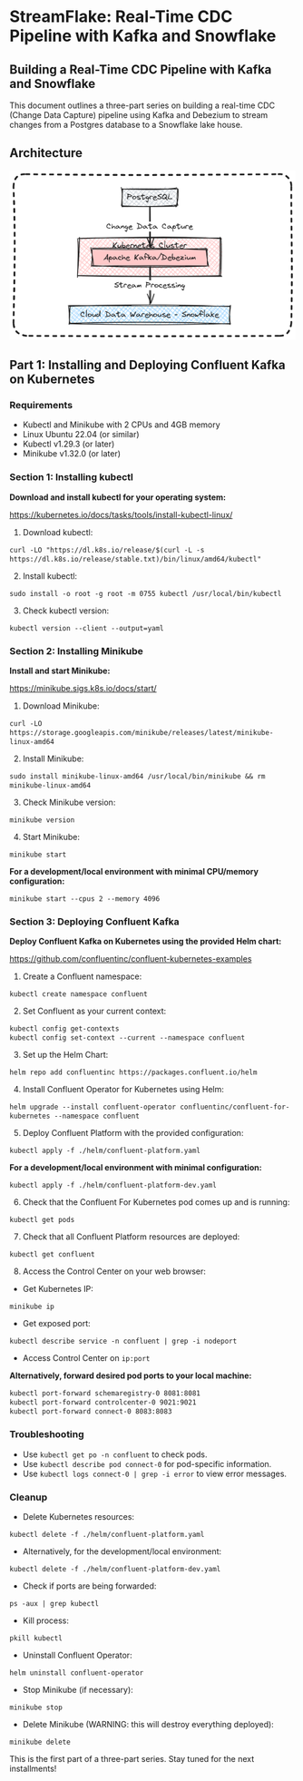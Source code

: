 # StreamFlake: Real-Time CDC Pipeline with Kafka and Snowflake

## Building a Real-Time CDC Pipeline with Kafka and Snowflake

This document outlines a three-part series on building a real-time CDC (Change Data Capture) pipeline using Kafka and Debezium to stream changes from a Postgres database to a Snowflake lake house.

## Architecture

![cdc-postgres-kafka-kubernetes-snowflake](images/cdc-postgres-kafka-kubernetes-snowflake-1.png)

## Part 1: Installing and Deploying Confluent Kafka on Kubernetes

### Requirements

* Kubectl and Minikube with 2 CPUs and 4GB memory
* Linux Ubuntu 22.04 (or similar)
* Kubectl v1.29.3 (or later)
* Minikube v1.32.0 (or later)

### Section 1: Installing kubectl

**Download and install kubectl for your operating system:**

https://kubernetes.io/docs/tasks/tools/install-kubectl-linux/

1. Download kubectl:

```
curl -LO "https://dl.k8s.io/release/$(curl -L -s https://dl.k8s.io/release/stable.txt)/bin/linux/amd64/kubectl"
```

2. Install kubectl:

```
sudo install -o root -g root -m 0755 kubectl /usr/local/bin/kubectl
```

3. Check kubectl version:

```
kubectl version --client --output=yaml
```

### Section 2: Installing Minikube

**Install and start Minikube:**

https://minikube.sigs.k8s.io/docs/start/

1. Download Minikube:

```
curl -LO https://storage.googleapis.com/minikube/releases/latest/minikube-linux-amd64
```

2. Install Minikube:

```
sudo install minikube-linux-amd64 /usr/local/bin/minikube && rm minikube-linux-amd64
```

3. Check Minikube version:

```
minikube version
```

4. Start Minikube:

```
minikube start
```

**For a development/local environment with minimal CPU/memory configuration:**

```
minikube start --cpus 2 --memory 4096
```

### Section 3: Deploying Confluent Kafka

**Deploy Confluent Kafka on Kubernetes using the provided Helm chart:**

https://github.com/confluentinc/confluent-kubernetes-examples

1. Create a Confluent namespace:

```
kubectl create namespace confluent
```

2. Set Confluent as your current context:

```
kubectl config get-contexts
kubectl config set-context --current --namespace confluent
```

3. Set up the Helm Chart:

```
helm repo add confluentinc https://packages.confluent.io/helm
```

4. Install Confluent Operator for Kubernetes using Helm:

```
helm upgrade --install confluent-operator confluentinc/confluent-for-kubernetes --namespace confluent
```

5. Deploy Confluent Platform with the provided configuration:

```
kubectl apply -f ./helm/confluent-platform.yaml
```

**For a development/local environment with minimal configuration:**

```
kubectl apply -f ./helm/confluent-platform-dev.yaml
```

6. Check that the Confluent For Kubernetes pod comes up and is running:

```
kubectl get pods
```

7. Check that all Confluent Platform resources are deployed:

```
kubectl get confluent
```

8. Access the Control Center on your web browser:

* Get Kubernetes IP:

```
minikube ip
```

* Get exposed port:

```
kubectl describe service -n confluent | grep -i nodeport
```

* Access Control Center on `ip:port`

**Alternatively, forward desired pod ports to your local machine:**

```
kubectl port-forward schemaregistry-0 8081:8081
kubectl port-forward controlcenter-0 9021:9021
kubectl port-forward connect-0 8083:8083
```

### Troubleshooting

* Use `kubectl get po -n confluent` to check pods.
* Use `kubectl describe pod connect-0` for pod-specific information.
* Use `kubectl logs connect-0 | grep -i error` to view error messages.

### Cleanup

* Delete Kubernetes resources:

```
kubectl delete -f ./helm/confluent-platform.yaml
```

* Alternatively, for the development/local environment:

```
kubectl delete -f ./helm/confluent-platform-dev.yaml
```

* Check if ports are being forwarded:

```
ps -aux | grep kubectl
```

* Kill process:

```
pkill kubectl
```

* Uninstall Confluent Operator:

```
helm uninstall confluent-operator
```

* Stop Minikube (if necessary):

```
minikube stop
```

* Delete Minikube (WARNING: this will destroy everything deployed):

```
minikube delete
```

This is the first part of a three-part series. Stay tuned for the next installments!